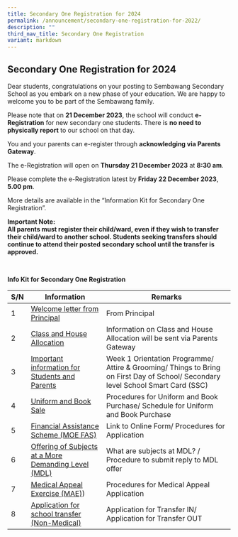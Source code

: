 ```yaml
---
title: Secondary One Registration for 2024
permalink: /announcement/secondary-one-registration-for-2022/
description: ""
third_nav_title: Secondary One Registration
variant: markdown
---
```

## Secondary One Registration for 2024

Dear students, congratulations on your posting to Sembawang Secondary School as you embark on a new phase of your education. We are happy to welcome you to be part of the Sembawang family.

Please note that on&nbsp;**21 December 2023**, the school will conduct&nbsp;**e-Registration**&nbsp;for new secondary one students. There is **no need to physically report** to our school on that day.

You and your parents can e-register through **acknowledging via Parents Gateway**.

The e-Registration will open on **Thursday 21 December 2023** at **8:30 am**.

Please complete the e-Registration latest by **Friday 22 December 2023**, **5.00 pm**.

More details are available in the “Information Kit for Secondary One Registration”.

**Important Note:**<br>
**All parents must register their child/ward, even if they wish to transfer their child/ward to another school. Students seeking transfers should continue to attend their posted secondary school until the transfer is approved.**


<br>

**Info Kit for Secondary One Registration**



| S/N | Information | Remarks |
| -------- | -------- | -------- |
| 1    | [Welcome letter from Principal](https://www.sembawangsec.moe.edu.sg/announcement/secondary-one-registration/welcome-letter/)     | From Principal     |
| 2   | [Class and House Allocation](https://www.sembawangsec.moe.edu.sg/announcement/secondary-one-registration/class-and-house-allocation/)     | Information on Class and House Allocation will be sent via Parents Gateway    |
| 3    | [Important information for Students and Parents](https://www.sembawangsec.moe.edu.sg/announcement/secondary-one-registration/important-information-for-students-and-parents/)     | Week 1 Orientation Programme/ Attire &amp; Grooming/ Things to Bring on First Day of School/ Secondary level School Smart Card (SSC)    |
| 4    | [Uniform and Book Sale](https://www.sembawangsec.moe.edu.sg/announcement/secondary-one-oegistration/uniform-and-book-sale/)     | Procedures for Uniform and Book Purchase/ Schedule for Uniform and Book Purchase   |
| 5    | [Financial Assistance Scheme (MOE FAS)](https://www.sembawangsec.moe.edu.sg/announcement/secondary-one-registration/financial-assistance-scheme-fas/)     | Link to Online Form/ Procedures for Application     |
| 6    | [Offering of Subjects at a More Demanding Level (MDL)](https://www.sembawangsec.moe.edu.sg/announcement/secondary-one-registration/offering-of-subjects-at-a-more-demanding-level/)     | What are subjects at MDL? / Procedure to submit reply to MDL offer    |
| 7    | [Medical Appeal Exercise (MAE)](https://www.sembawangsec.moe.edu.sg/announcement/secondary-one-registration/medical-appeal-exercise/))     | Procedures for Medical Appeal Application    |
| 8    | [Application for school transfer (Non-Medical)](https://www.sembawangsec.moe.edu.sg/announcement/secondary-one-registration/application-for-school-transfer/)     | Application for Transfer IN/ Application for Transfer OUT     |